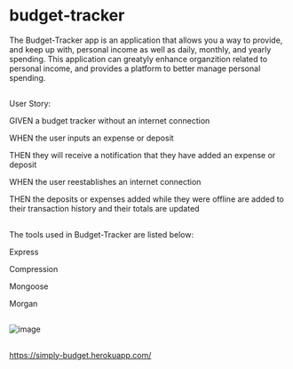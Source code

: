 # budget-tracker
The Budget-Tracker app is an application that allows you a way to provide, and keep up with, personal income as well as daily, monthly, and yearly spending.  This application can greatyly enhance organzition related to personal income, and provides a platform to better manage personal spending.

##
User Story:

GIVEN a budget tracker without an internet connection

WHEN the user inputs an expense or deposit

THEN they will receive a notification that they have added an expense or deposit

WHEN the user reestablishes an internet connection

THEN the deposits or expenses added while they were offline are added to their transaction history and their totals are updated


##

The tools used in Budget-Tracker are listed below:

Express

Compression

Mongoose

Morgan

##

![image](https://user-images.githubusercontent.com/75334749/116144919-3809a100-a6a2-11eb-938f-9097e078e42f.png)

##

https://simply-budget.herokuapp.com/
